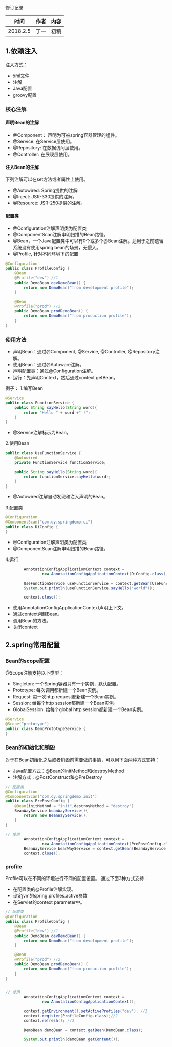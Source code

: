 
修订记录

| 时间 | 作者 | 内容 |
|--------|--------|--------|
| 2018.2.5 | 丁一 | 初稿 |

## 1.依赖注入
注入方式：

- xml文件
- 注解
- Java配置
- groovy配置

### 核心注解
#### 声明Bean的注解
- @Component： 声明为可被spring容器管理的组件。
- @Service: 在Service层使用。
- @Repository: 在数据访问层使用。
- @Controller: 在展现层使用。

#### 注入Bean的注解
下列注解可以在set方法或者属性上使用。

- @Autowired: Spring提供的注解
- @Inject: JSR-330提供的注解。
- @Resource: JSR-250提供的注解。

#### 配置类
- @Configuration注解声明类为配置类
- @ComponentScan注解申明扫描的Bean路径。
- @Bean，一个Java配置类中可以有0个或多个@Bean注解。适用于之前遗留系统没有使用spring bean的场景，无侵入。
- @Profile, 针对不同环境下的配置

```java
@Configuration
public class ProfileConfig {
	@Bean
	@Profile("dev") //1
	public DemoBean devDemoBean() {
		return new DemoBean("from development profile");
	}

	@Bean
	@Profile("prod") //2
	public DemoBean prodDemoBean() {
		return new DemoBean("from production profile");
	}
}
```

### 使用方法

- 声明Bean：通过@Component, @Service, @Controller, @Repository注解。
- 使用Bean：通过@Autoware注解。
- 声明配置类：通过@Configuration注解。
- 运行：先声明Context，然后通过context getBean。

例子：
1.编写Bean
```java
@Service
public class FunctionService {
    public String sayHello(String word){
        return "Hello " + word +" !";
    }
}
```

- @Service注解标示为Bean。

2.使用Bean
```java
public class UseFunctionService {
    @Autowired
    private FunctionService functionService;

    public String sayHello(String word){
        return functionService.sayHello(word);
    }
}
```
- @Autowired注解自动发现和注入声明的Bean。

3.配置类
```java
@Configuration
@ComponentScan("com.dy.springdemo.ci")
public class DiConfig {
}
```

- @Configuration注解声明类为配置类
- @ComponentScan注解申明扫描的Bean路径。

4.运行
```java
        AnnotationConfigApplicationContext context =
                new AnnotationConfigApplicationContext(DiConfig.class);

        UseFunctionService useFunctionService = context.getBean(UseFunctionService.class);
        System.out.println(useFunctionService.sayHello("world"));

        context.close();
```

- 使用AnnotationConfigApplicationContext声明上下文。
- 通过context创建Bean。
- 调用Bean的方法。
- 关闭context

## 2.spring常用配置
### Bean的scope配置
@Scope注解支持以下类型：

- Singleton: 一个Spring容器只有一个实例，默认配置。
- Prototype: 每次调用都新建一个Bean实例。
- Request: 每一次http request都新建一个Bean实例。
- Session: 给每个http session都新建一个Bean实例。
- GlobalSession: 给每个global http session都新建一个Bean实例。

```java
@Service
@Scope("prototype")
public class DemoPrototypeService {
}
```

### Bean的初始化和销毁
对于在Bean初始化之后或者销毁前需要做的事情，可以用下面两种方式支持：

- Java配置方式：@Bean的initMethod和destroyMethod
- 注解方式：@PostConstruct和@PreDestroy

```java
// 配置类
@Configuration
@ComponentScan("com.dy.springdemo.init")
public class PrePostConfig {
    @Bean(initMethod = "init",destroyMethod = "destroy")
    BeanWayService beanWayService(){
        return new BeanWayService();
    }
}

// 使用
        AnnotationConfigApplicationContext context =
                new AnnotationConfigApplicationContext(PrePostConfig.class);
        BeanWayService beanWayService = context.getBean(BeanWayService.class);
        context.close();
```

### profile
Profile可以在不同的环境进行不同的配置设置。
通过下面3种方式支持：

- 在配置类的@Profile注解实现。
- 设定jvm的spring.profiles.active参数
- 在Servlet的context parameter中。

```java
// 配置类
@Configuration
public class ProfileConfig {
    @Bean
    @Profile("dev") //1
    public DemoBean devDemoBean() {
        return new DemoBean("from development profile");
    }

    @Bean
    @Profile("prod") //2
    public DemoBean prodDemoBean() {
        return new DemoBean("from production profile");
    }
}


// 使用
        AnnotationConfigApplicationContext context =
                new AnnotationConfigApplicationContext();

        context.getEnvironment().setActiveProfiles("dev"); //1
        context.register(ProfileConfig.class);//2
        context.refresh(); //3

        DemoBean demoBean = context.getBean(DemoBean.class);

        System.out.println(demoBean.getContent());
```








































